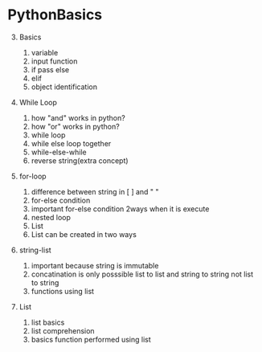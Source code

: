 # PythonBasics

3. Basics
   
   1. variable
   2. input function
   3. if pass else
   4. elif
   5. object identification
   
4. While Loop

   1. how "and" works in python?
   2. how "or" works in python?
   3. while loop
   4. while else loop together
   5. while-else-while
   6. reverse string(extra concept)
   
5. for-loop
   
   1. difference between string in [ ] and " "
   2. for-else condition
   3. important for-else condition 2ways when it is execute
   4. nested loop
   5. List
   6. List can be created in two ways
   
6. string-list
  
   1. important because string is immutable
   2. concatination is only posssible list to list and string to string not list to string
   3. functions using list

7. List
   
   1. list basics
   2. list comprehension
   3. basics function performed using list
